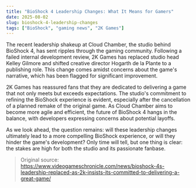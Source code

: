 ```yaml
---
title: "BioShock 4 Leadership Changes: What It Means for Gamers"
date: 2025-08-02
slug: bioshock-4-leadership-changes
tags: ["BioShock", "gaming news", "2K Games"]
---
```


The recent leadership shakeup at Cloud Chamber, the studio behind BioShock 4, has sent ripples through the gaming community. Following a failed internal development review, 2K Games has replaced studio head Kelley Gilmore and shifted creative director Hogarth de la Plante to a publishing role. This change comes amidst concerns about the game's narrative, which has been flagged for significant improvement.

2K Games has reassured fans that they are dedicated to delivering a game that not only meets but exceeds expectations. The studio's commitment to refining the BioShock experience is evident, especially after the cancellation of a planned remake of the original game. As Cloud Chamber aims to become more agile and efficient, the future of BioShock 4 hangs in the balance, with developers expressing concerns about potential layoffs.

As we look ahead, the question remains: will these leadership changes ultimately lead to a more compelling BioShock experience, or will they hinder the game's development? Only time will tell, but one thing is clear: the stakes are high for both the studio and its passionate fanbase.
> Original source: https://www.videogameschronicle.com/news/bioshock-4s-leadership-replaced-as-2k-insists-its-committed-to-delivering-a-great-game/